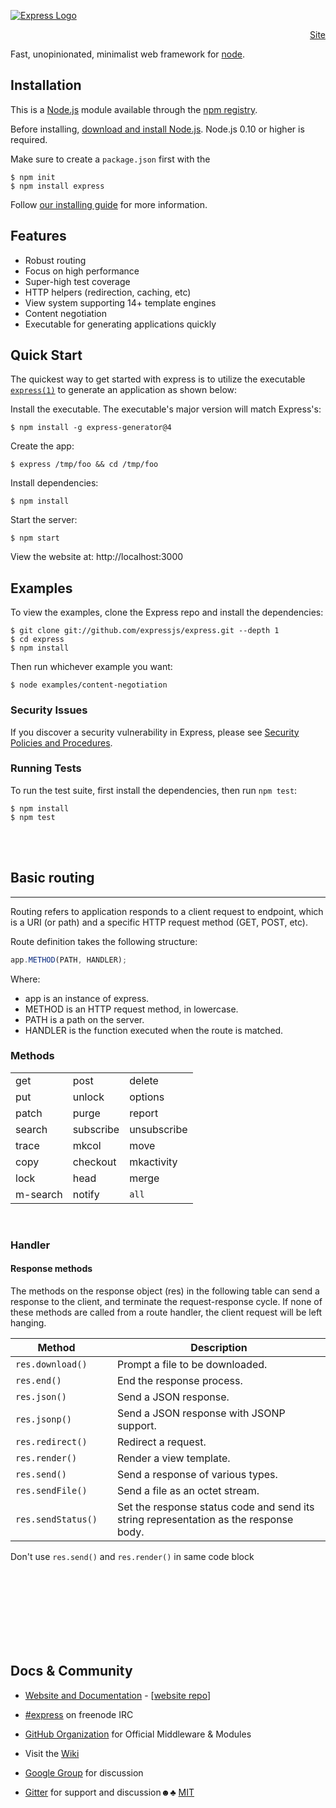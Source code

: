 [![Express Logo](https://i.cloudup.com/zfY6lL7eFa-3000x3000.png)](http://expressjs.com/)

<div>
    <p style=text-align:right;><a href = http://expressjs.com/ >Site</a></p>
</div>

Fast, unopinionated, minimalist web framework for [node](http://nodejs.org).

## Installation

This is a [Node.js](https://nodejs.org/en/) module available through the
[npm registry](https://www.npmjs.com/).

Before installing, [download and install Node.js](https://nodejs.org/en/download/).
Node.js 0.10 or higher is required.

Make sure to create a `package.json` first with
the

```console
$ npm init
$ npm install express
```

Follow [our installing guide](http://expressjs.com/en/starter/installing.html)
for more information.

## Features

- Robust routing
- Focus on high performance
- Super-high test coverage
- HTTP helpers (redirection, caching, etc)
- View system supporting 14+ template engines
- Content negotiation
- Executable for generating applications quickly

## Quick Start

The quickest way to get started with express is to utilize the executable [`express(1)`](https://github.com/expressjs/generator) to generate an application as shown below:

Install the executable. The executable's major version will match Express's:

```console
$ npm install -g express-generator@4
```

Create the app:

```console
$ express /tmp/foo && cd /tmp/foo
```

Install dependencies:

```console
$ npm install
```

Start the server:

```console
$ npm start
```

View the website at: http://localhost:3000

## Examples

To view the examples, clone the Express repo and install the dependencies:

```console
$ git clone git://github.com/expressjs/express.git --depth 1
$ cd express
$ npm install
```

Then run whichever example you want:

```console
$ node examples/content-negotiation
```

### Security Issues

If you discover a security vulnerability in Express, please see [Security Policies and Procedures](Security.md).

### Running Tests

To run the test suite, first install the dependencies, then run `npm test`:

```console
$ npm install
$ npm test
```

<br>
<br>

## Basic routing

---

Routing refers to application responds to a client request to endpoint, which is a URI (or path) and a specific HTTP request method (GET, POST, etc).

Route definition takes the following structure:

```js
app.METHOD(PATH, HANDLER);
```

Where:

- app is an instance of express.
- METHOD is an HTTP request method, in lowercase.
- PATH is a path on the server.
- HANDLER is the function executed when the route is matched.

### Methods

|          |           |             |
| -------- | --------- | ----------- |
| get      | post      | delete      |
| put      | unlock    | options     |
| patch    | purge     | report      |
| search   | subscribe | unsubscribe |
| trace    | mkcol     | move        |
| copy     | checkout  | mkactivity  |
| lock     | head      | merge       |
| m-search | notify    | `all`       |

<br/>

### Handler

#### Response methods

The methods on the response object (res) in the following table can send a response to the client, and terminate the request-response cycle. If none of these methods are called from a route handler, the client request will be left hanging.

| Method             |     | Description                                                                           |
| ------------------ | --- | ------------------------------------------------------------------------------------- |
| `res.download()`   |     | Prompt a file to be downloaded.                                                       |
| `res.end()`        |     | End the response process.                                                             |
| `res.json()`       |     | Send a JSON response.                                                                 |
| `res.jsonp() `     |     | Send a JSON response with JSONP support.                                              |
| `res.redirect() `  |     | Redirect a request.                                                                   |
| `res.render()`     |     | Render a view template.                                                               |
| `res.send() `      |     | Send a response of various types.                                                     |
| `res.sendFile()`   |     | Send a file as an octet stream.                                                       |
| `res.sendStatus()` |     | Set the response status code and send its string representation as the response body. |

Don't use `res.send()` and `res.render()` in same code block

<br>
<br>
<br><br>
<br>
<br>
<br>

## Docs & Community

- [Website and Documentation](http://expressjs.com/) - [[website repo](https://github.com/expressjs/expressjs.com)]
- [#express](https://webchat.freenode.net/?channels=express) on freenode IRC
- [GitHub Organization](https://github.com/expressjs) for Official Middleware & Modules
- Visit the [Wiki](https://github.com/expressjs/express/wiki)
- [Google Group](https://groups.google.com/group/express-js) for discussion

- [Gitter](https://gitter.im/expressjs/express) for support and discussion☻♣
  [MIT](LICENSE)

[appveyor-image]: https://badgen.net/appveyor/ci/dougwilson/express/master?label=windows
[appveyor-url]: https://ci.appveyor.com/project/dougwilson/express
[coveralls-image]: https://badgen.net/coveralls/c/github/expressjs/express/master
[coveralls-url]: https://coveralls.io/r/expressjs/express?branch=master
[github-actions-ci-image]: https://badgen.net/github/checks/expressjs/express/master?label=linux
[github-actions-ci-url]: https://github.com/expressjs/express/actions/workflows/ci.yml
[npm-downloads-image]: https://badgen.net/npm/dm/express
[npm-downloads-url]: https://npmcharts.com/compare/express?minimal=true
[npm-install-size-image]: https://badgen.net/packagephobia/install/express
[npm-install-size-url]: https://packagephobia.com/result?p=express
[npm-url]: https://npmjs.org/package/express
[npm-version-image]: https://badgen.net/npm/v/express
